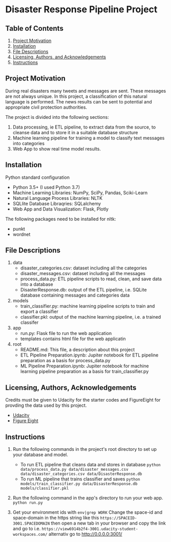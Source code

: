 # Disaster Response Pipeline Project

## Table of Contents

1. [Project Motivation](#motivation)
2. [Installation](#installation)
3. [File Descriptions](#files)
4. [Licensing, Authors, and Acknowledgements](#licensing)
5. [Instructions](#instructions)

## Project Motivation<a name="motivation"></a>

During real disasters many tweets and messages are sent. These messages are not always unique. In this project, a classification of this natural language is performed. The news results can be sent to potential and appropriate civil protection authorities.

The project is divided into the following sections:

1. Data processing, ie ETL pipeline, to extract data from the source, to cleanse data and to store it in a suitable database structure
2. Machine learning pipeline for training a model to classify text messages into categories
3. Web App to show real time model results.

## Installation <a name="installation"></a>

Python standard configuration
* Python 3.5+ (I used Python 3.7)
* Machine Learning Libraries: NumPy, SciPy, Pandas, Sciki-Learn
* Natural Language Process Libraries: NLTK
* SQLlite Database Libraqries: SQLalchemy
* Web App and Data Visualization: Flask, Plotly

The following packages need to be installed for nltk:
* punkt
* wordnet

## File Descriptions <a name="files"></a>

1. data
    - disaster_categories.csv: dataset including all the categories 
    - disaster_messages.csv: dataset including all the messages
    - process_data.py: ETL pipeline scripts to read, clean, and save data into a database
    - DisasterResponse.db: output of the ETL pipeline, i.e. SQLite database containing messages and categories data
2. models
    - train_classifier.py: machine learning pipeline scripts to train and export a classifier
    - classifier.pkl: output of the machine learning pipeline, i.e. a trained classifer
3. app
    - run.py: Flask file to run the web application
    - templates contains html file for the web applicatin
4. root
    - README.md: This file, a description about this project
    - ETL Pipeline Preparation.ipynb: Jupiter notebook for ETL pipeline preparation as a basis for process_data.py
    - ML Pipeline Preparation.ipynb: Jupiter notebook for machine learning pipeline preparation as a basis for train_classifier.py

## Licensing, Authors, Acknowledgements<a name="licensing"></a>

Credits must be given to Udacity for the starter codes and FigureEight for provding the data used by this project. 

* [Udacity](https://www.udacity.com/)
* [Figure Eight](https://www.figure-eight.com/)

## Instructions<a name="instructions"></a>
1. Run the following commands in the project's root directory to set up your database and model.

    - To run ETL pipeline that cleans data and stores in database
        `python data/process_data.py data/disaster_messages.csv data/disaster_categories.csv data/DisasterResponse.db`
    - To run ML pipeline that trains classifier and saves
        `python models/train_classifier.py data/DisasterResponse.db models/classifier.pkl`

2. Run the following command in the app's directory to run your web app.
    `python run.py`

3. Get your environment ids with 
    `env|grep WORK`
   Change the space-id and space-domain in the https string like this
    `https://SPACEID-3001.SPACEDOMAIN`
   then open a new tab in your browser and 
   copy the link and go to i.e. `https://view6914b2f4-3001.udacity-student-workspaces.com/`
   alternativ
   go to http://0.0.0.0:3001/